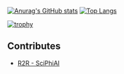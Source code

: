 [![Anurag's GitHub stats](https://github-readme-stats.vercel.app/api?username=MORIMOTO520212&count_private=true&show_icons=true&theme=radical)](https://github.com/anuraghazra/github-readme-stats)
[![Top Langs](https://github-readme-stats.vercel.app/api/top-langs/?username=MORIMOTO520212&layout=compact&theme=radical)](https://github.com/anuraghazra/github-readme-stats)


[![trophy](https://github-profile-trophy.vercel.app/?username=ryo-ma&theme=onedark)](https://github.com/ryo-ma/github-profile-trophy)

## Contributes

- [R2R - SciPhiAI](https://github.com/SciPhi-AI/R2R)
